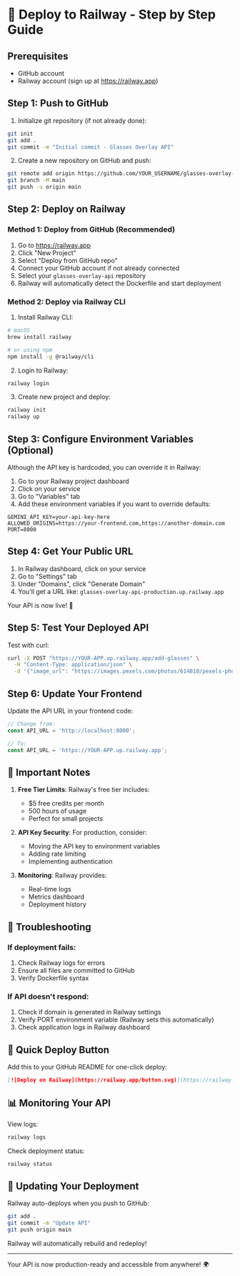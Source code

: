 # 🚂 Deploy to Railway - Step by Step Guide

## Prerequisites
- GitHub account
- Railway account (sign up at https://railway.app)

## Step 1: Push to GitHub

1. Initialize git repository (if not already done):
```bash
git init
git add .
git commit -m "Initial commit - Glasses Overlay API"
```

2. Create a new repository on GitHub and push:
```bash
git remote add origin https://github.com/YOUR_USERNAME/glasses-overlay-api.git
git branch -M main
git push -u origin main
```

## Step 2: Deploy on Railway

### Method 1: Deploy from GitHub (Recommended)

1. Go to https://railway.app
2. Click "New Project"
3. Select "Deploy from GitHub repo"
4. Connect your GitHub account if not already connected
5. Select your `glasses-overlay-api` repository
6. Railway will automatically detect the Dockerfile and start deployment

### Method 2: Deploy via Railway CLI

1. Install Railway CLI:
```bash
# macOS
brew install railway

# or using npm
npm install -g @railway/cli
```

2. Login to Railway:
```bash
railway login
```

3. Create new project and deploy:
```bash
railway init
railway up
```

## Step 3: Configure Environment Variables (Optional)

Although the API key is hardcoded, you can override it in Railway:

1. Go to your Railway project dashboard
2. Click on your service
3. Go to "Variables" tab
4. Add these environment variables if you want to override defaults:

```
GEMINI_API_KEY=your-api-key-here
ALLOWED_ORIGINS=https://your-frontend.com,https://another-domain.com
PORT=8000
```

## Step 4: Get Your Public URL

1. In Railway dashboard, click on your service
2. Go to "Settings" tab
3. Under "Domains", click "Generate Domain"
4. You'll get a URL like: `glasses-overlay-api-production.up.railway.app`

Your API is now live! 🎉

## Step 5: Test Your Deployed API

Test with curl:
```bash
curl -X POST "https://YOUR-APP.up.railway.app/add-glasses" \
  -H "Content-Type: application/json" \
  -d '{"image_url": "https://images.pexels.com/photos/614810/pexels-photo-614810.jpeg"}'
```

## Step 6: Update Your Frontend

Update the API URL in your frontend code:

```javascript
// Change from:
const API_URL = 'http://localhost:8000';

// To:
const API_URL = 'https://YOUR-APP.up.railway.app';
```

## 📝 Important Notes

1. **Free Tier Limits**: Railway's free tier includes:
   - $5 free credits per month
   - 500 hours of usage
   - Perfect for small projects

2. **API Key Security**: For production, consider:
   - Moving the API key to environment variables
   - Adding rate limiting
   - Implementing authentication

3. **Monitoring**: Railway provides:
   - Real-time logs
   - Metrics dashboard
   - Deployment history

## 🔧 Troubleshooting

### If deployment fails:
1. Check Railway logs for errors
2. Ensure all files are committed to GitHub
3. Verify Dockerfile syntax

### If API doesn't respond:
1. Check if domain is generated in Railway settings
2. Verify PORT environment variable (Railway sets this automatically)
3. Check application logs in Railway dashboard

## 🚀 Quick Deploy Button

Add this to your GitHub README for one-click deploy:

```markdown
[![Deploy on Railway](https://railway.app/button.svg)](https://railway.app/template/YOUR_TEMPLATE_URL)
```

## 📊 Monitoring Your API

View logs:
```bash
railway logs
```

Check deployment status:
```bash
railway status
```

## 🔄 Updating Your Deployment

Railway auto-deploys when you push to GitHub:

```bash
git add .
git commit -m "Update API"
git push origin main
```

Railway will automatically rebuild and redeploy!

---

Your API is now production-ready and accessible from anywhere! 🌍
